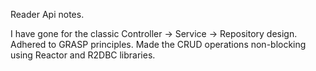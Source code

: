
Reader Api notes.

I have gone for the classic Controller -> Service -> Repository design. 
Adhered to GRASP principles. 
Made the CRUD operations non-blocking using Reactor and R2DBC libraries. 


